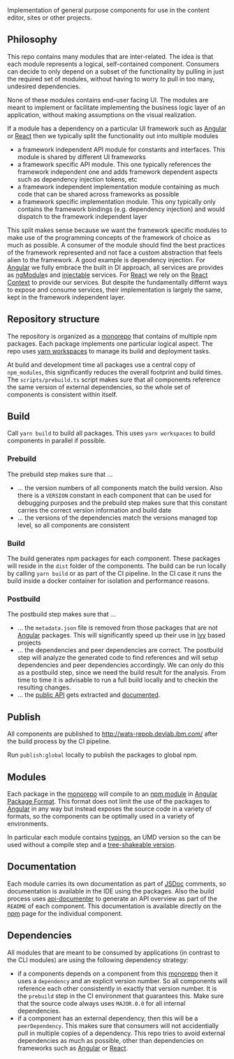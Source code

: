 Implementation of general purpose components for use in the content editor, sites or other projects.

## Philosophy

This repo contains many modules that are inter-related. The idea is that each module represents a logical, self-contained component. Consumers can decide to only depend on a subset of the functionality by pulling in just the required set of modules, without having to worry to pull in too many, undesired dependencies.

None of these modules contains end-user facing UI. The modules are meant to implement or facilitate implementing the business logic layer of an application, without making assumptions on the visual realization.

If a module has a dependency on a particular UI framework such as [Angular](https://angular.io/) or [React](https://reactjs.org/) then we typically split the functionality out into multiple modules

- a framework independent API module for constants and interfaces. This module is shared by different UI frameworks
- a framework specific API module. This one typically references the framework independent one and adds framework dependent aspects such as dependency injection tokens, etc
- a framework independent implementation module containing as much code that can be shared across frameworks as possible
- a framework specific implementation module. This ony typically only contains the framework bindings (e.g. dependency injection) and would dispatch to the framework independent layer

This split makes sense because we want the framework specific modules to make use of the programming concepts of the framework of choice as much as possible. A consumer of the module should find the best practices of the framework represented and not face a custom abstraction that feels alien to the framework. A good example is dependency injection. For [Angular](https://angular.io/) we fully embrace the built in DI approach, all services are provides as [ngModule](https://angular.io/guide/ngmodules)s and [injectable](https://angular.io/api/core/Injectable) services. For [React](https://reactjs.org/) we rely on the [React Context](https://reactjs.org/docs/context.html) to provide our services. But despite the fundamentally differnt ways to expose and consume services, their implementation is largely the same, kept in the framework independent layer.

## Repository structure

The repository is organized as a [monorepo](https://en.wikipedia.org/wiki/Monorepo) that contains of multiple npm packages. Each package implements one particular logical aspect. The repo uses [yarn workspaces](https://yarnpkg.com/lang/en/docs/workspaces/) to manage its build and deployment tasks.

At build and development time all packages use a central copy of `npm_modules`, this significantly reduces the overall footprint and build times. The `scripts/prebuild.ts` script makes sure that all components reference the same version of external dependencies, so the whole set of components is consistent within itself.

## Build

Call `yarn build` to build all packages. This uses `yarn workspaces` to build components in parallel if possible.

### Prebuild

The prebuild step makes sure that ...

- ... the version numbers of all components match the build version. Also there is a `VERSION` constant in each component that can be used for debugging purposes and the prebuild step makes sure that this constant carries the correct version information and build date
- ... the versions of the dependencies match the versions managed top level, so all components are consistent

### Build

The build generates npm packages for each component. These packages will reside in the `dist` folder of the components. The build can be run locally by calling `yarn build` or as part of the CI pipeline. In the CI case it runs the build inside a docker container for isolation and performance reasons.

### Postbuild

The postbuild step makes sure that ...

- ... the `metadata.json` file is removed from those packages that are not [Angular](https://angular.io/) packages. This will significantly speed up their use in [Ivy](https://angular.io/guide/ivy) based projects
- ... the dependencies and peer dependencies are correct. The postbuild step will analyze the generated code to find references and will setup dependencies and peer dependencies accordingly. We can only do this as a postbuild step, since we need the build result for the analysis. From time to time it is advisable to run a full build locally and to checkin the resulting changes.
- ... the [public API](https://www.npmjs.com/package/@microsoft/api-extractor) gets extracted and [documented](https://www.npmjs.com/package/@microsoft/api-documenter).

## Publish

All components are published to http://wats-repob.devlab.ibm.com/ after the build process by the CI pipeline.

Run `publish:global` locally to publish the packages to global npm.

## Modules

Each package in the [monorepo](https://en.wikipedia.org/wiki/Monorepo) will compile to an [npm module](https://docs.npmjs.com/about-packages-and-modules) in [Angular Package Format](https://goo.gl/jB3GVv). This format does not limit the use of the packages to [Angular](https://angular.io/) in any way but instead exposes the source code in a variety of formats, so the components can be optimally used in a variety of environments.

In particular each module contains [typings](https://www.typescriptlang.org/docs/handbook/declaration-files/publishing.html), an UMD version so the can be used without a compile step and a [tree-shakeable version](https://github.com/nodejs/node-eps/blob/4217dca299d89c8c18ac44c878b5fe9581974ef3/002-es6-modules.md#51-determining-if-source-is-an-es-module).

## Documentation

Each module carries its own documentation as part of [JSDoc](https://api-extractor.com/pages/setup/generating_docs/) comments, so documentation is available in the IDE using the packages. Also the build process uses [api-documenter](https://www.npmjs.com/package/@microsoft/api-documenter) to generate an API overview as part of the `README` of each component. This documentation is available directly on the [npm](https://www.npmjs.com/) page for the individual component.

## Dependencies

All modules that are meant to be consumed by applications (in contrast to the CLI modules) are using the following dependency strategy:

- if a components depends on a component from this [monorepo](https://en.wikipedia.org/wiki/Monorepo) then it uses a `dependency` and an explicit version number. So all components will reference each other consistently in exactly that version number. It is the `prebuild` step in the CI environment that guarantees this. Make sure that the source code always uses `MAJOR.0.0` for all internal dependencies.
- if a component has an external dependency, then this will be a `peerDependency`. This makes sure that consumers will not accidentially pull in multiple copies of a dependency. This repo tries to avoid external dependencies as much as possible, other than dependencies on frameworks such as [Angular](https://angular.io/) or [React](https://reactjs.org/).
